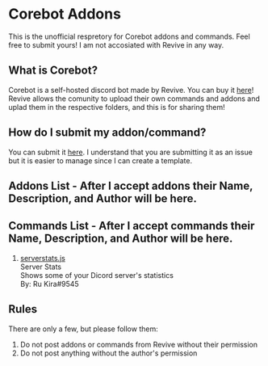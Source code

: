 # Corebot Addons
This is the unofficial respretory for Corebot addons and commands.  Feel free to submit yours!  I am not accosiated with Revive in any way.

## What is Corebot?
Corebot is a self-hosted discord bot made by Revive.  You can buy it [here](https://www.mc-market.org/resources/8501/)!  Revive allows the comunity to upload their own commands and addons and uplad them in the respective folders, and this is for sharing them!

## How do I submit my addon/command?
You can submit it [here](https://github.com/evanspy1/corebotaddons/issues/new?assignees=&labels=&template=submission.md&title=Submission).  I understand that you are submitting it as an issue but it is easier to manage since I can create a template.

## Addons List - After I accept addons their Name, Description, and Author will be here.

## Commands List - After I accept commands their Name, Description, and Author will be here.
1. [serverstats.js](https://github.com/evanspy1/corebotaddons/blob/master/commands/serverstats.js)  
    Server Stats  
    Shows some of your Dicord server's statistics  
    By: Ru Kira#9545  

## Rules
There are only a few, but please follow them:
1. Do not post addons or commands from Revive without their permission
2. Do not post anything without the author's permission
